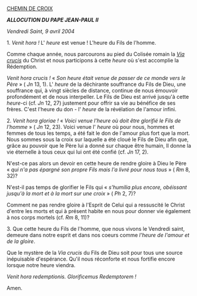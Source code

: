 [CHEMIN DE CROIX](http://www.vatican.va/news_services/liturgy/2004/documents/ns_lit_doc_20040409_via-crucis_fr.html)

***ALLOCUTION DU PAPE JEAN-PAUL II***

*Vendredi Saint, 9 avril 2004*

1. *Venit hora !* L' *heure* est venue ! L'heure du Fils de l'homme.

Comme chaque année, nous parcourons au pied du Colisée romain la *[Via crucis](http://www.vatican.va/news_services/liturgy/2004/documents/ns_lit_doc_20040409_via-crucis_fr.html)* du Christ et nous participons à cette *heure* où s'est accomplie la Rédemption.

*Venit hora crucis !* « *Son heure était venue de passer de ce monde vers le Père* » ( *Jn* 13, 1). L' *heure* de la déchirante souffrance du Fils de Dieu, une souffrance qui, à vingt siècles de distance, continue de nous émouvoir profondément et de nous interpeller. Le Fils de Dieu est arrivé jusqu'à cette *heure*-ci (cf. *Jn* 12, 27) justement pour offrir sa vie au bénéfice de ses frères. C'est l'heure du don - l' *heure* de la révélation de l'amour infini.

2. *Venit hora gloriae !* « *Voici venue l'heure où doit être glorifié le Fils de l'homme* » ( *Jn* 12, 23). Voici venue l' *heure* où pour nous, hommes et femmes de tous les temps, a été fait le don de l'amour plus fort que la mort. Nous sommes sous la croix sur laquelle a été cloué le Fils de Dieu afin que, grâce au pouvoir que le Père lui a donné sur chaque être humain, Il donne la vie éternelle à tous ceux qui lui ont été confié (cf. *Jn* 17, 2).

N'est-ce pas alors un devoir en cette heure de rendre gloire à Dieu le Père « *qui n'a pas épargné son propre Fils mais l'a livré pour nous tous* » ( *Rm* 8, 32)?

N'est-il pas temps de glorifier le Fils qui « *s'humilia plus encore, obéissant jusqu'à la mort et à la mort sur une croix* » ( *Ph* 2, 7)?

Comment ne pas rendre gloire à l'Esprit de Celui qui a ressuscité le Christ d'entre les morts et qui à présent habite en nous pour donner vie également à nos corps mortels (cf. *Rm* 8, 11)?

3. Que cette heure du Fils de l'homme, que nous vivons le Vendredi saint, demeure dans notre esprit et dans nos coeurs comme *l'heure de l'amour et de la gloire*.

Que le mystère de la *Via crucis* du Fils de Dieu soit pour tous une source inépuisable d'espérance. Qu'il nous réconforte et nous fortifie encore lorsque notre heure viendra.

*Venit hora redemptionis. Glorificemus Redemptorem !*

Amen.